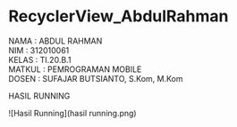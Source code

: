# RecyclerView_AbdulRahman

NAMA : ABDUL RAHMAN <br>
NIM : 312010061 <br>
KELAS : TI.20.B.1 <br>
MATKUL : PEMROGRAMAN MOBILE <br>
DOSEN : SUFAJAR BUTSIANTO, S.Kom, M.Kom <br>


HASIL RUNNING

![Hasil Running](hasil running.png)
